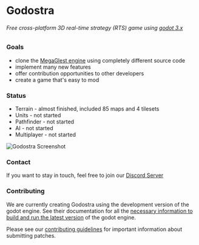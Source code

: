 # Godostra
###### Free cross-platform 3D real-time strategy (RTS) game using [godot 3.x](http://docs.godotengine.org/en/3.0/)

### Goals

* clone the [MegaGlest engine](https://megaglest.org) using completely different source code
* implement many new features
* offer contribution opportunities to other developers
* create a game that's easy to mod

### Status
* Terrain - almost finished, included 85 maps and 4 tilesets
* Units - not started
* Pathfinder - not started
* AI - not started
* Multiplayer - not started

![Godostra Screenshot](https://i.imgur.com/gHjANjH.jpg)

### Contact
If you want to stay in touch, feel free to join our [Discord Server](https://discordapp.com/invite/kNyvzzq)



### Contributing

We are currently creating Godostra using the development version of the godot engine.
See their documentation for all the [necessary information to build and run the latest
version](http://docs.godotengine.org/en/3.0/development/compiling/index.html)
of the godot engine.

Please see our [contributing
guidelines](https://github.com/Godostra/godostra/blob/master/CONTRIBUTING.md)
for important information about submitting patches.
